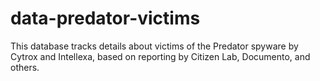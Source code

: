 # data-predator-victims
This database tracks details about victims of the Predator spyware by Cytrox and Intellexa, based on reporting by Citizen Lab, Documento, and others.
